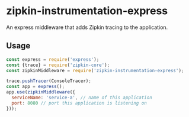 # zipkin-instrumentation-express

An express middleware that adds Zipkin tracing to the application.

## Usage

```javascript
const express = require('express');
const {trace} = require('zipkin-core');
const zipkinMiddleware = require('zipkin-instrumentation-express');

trace.pushTracer(ConsoleTracer);
const app = express();
app.use(zipkinMiddleware({
  serviceName: 'service-a', // name of this application
  port: 8080 // port this application is listening on
}));
```
